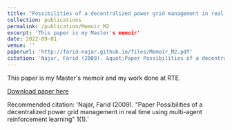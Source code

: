 ```yaml
---
title: "Possibilities of a decentralized power grid management in real time using multi-agent reinforcement learning"
collection: publications
permalink: /publication/Memoir_M2
excerpt: 'This paper is my Master's memoir'
date: 2022-09-01
venue: ''
paperurl: 'http://farid-najar.github.io/files/Memoir_M2.pdf'
citation: 'Najar, Farid (2009). &quot;Paper Possibilities of a decentralized power grid management in real time using multi-agent reinforcement learning&quot; 1(1).'
---
```

This paper is my Master's memoir and my work done at RTE.

[Download paper here](http://farid-najar.github.io/files/Memoir_M2.pdf)

Recommended citation: 'Najar, Farid (2009). &quot;Paper Possibilities of a decentralized power grid management in real time using multi-agent reinforcement learning&quot; 1(1).'
